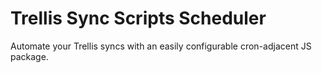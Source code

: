 # Trellis Sync Scripts Scheduler

Automate your Trellis syncs with an easily configurable cron-adjacent JS package.